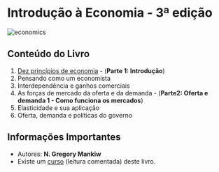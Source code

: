 # Introdução à Economia  - 3ª edição

![economics](https://encrypted-tbn0.gstatic.com/images?q=tbn%3AANd9GcQmGqQnpJzbSBpFe2MtUqupXBbhppJtiVvfPsKwz5SGm5dGI9gV)

## Conteúdo do Livro

1. [Dez princípios de economia](https://github.com/Darlley/ExerciciosLivros/tree/master/economicas/introducaoeconomia1/capituloum) - (**Parte 1: Introdução**)
1. Pensando como um economista
1. Interdependência e ganhos comerciais
1. As forças de mercado da oferta e da demanda - (**Parte2: Oferta e demanda 1 - Como funciona os mercados**)
1. Elasticidade e sua aplicação
1. Oferta, demanda e políticas do governo

## Informações Importantes

- Autores: **N. Gregory Mankiw**
- Existe um [curso](https://www.youtube.com/playlist?list=PLu8hAanCQCJqX2TWcGSA6qP6uifQ-gkC8) (leitura comentada) deste livro.
